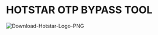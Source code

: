 # HOTSTAR OTP BYPASS TOOL

![Download-Hotstar-Logo-PNG](https://user-images.githubusercontent.com/55870659/76422159-2882a800-637b-11ea-9fb9-5cabd65dae0a.png)

